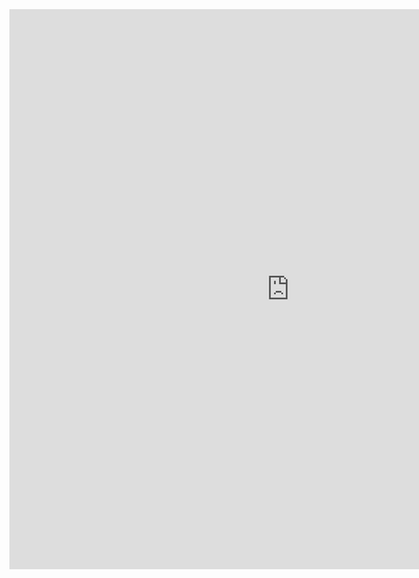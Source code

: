 <html><head><base target="_blank"></head><body><div id="fr" data="<iframe width=&quot;1000px&quot; height=&quot;1000px&quot; src=&quot;https://images-opensocial.googleusercontent.com/gadgets/ifr?url=https://486017395-735910036185936427.preview.editmysite.com/uploads/b/139890129-378637188943279878/files/mx3m3.xml&amp;container=ig&quot; frameborder=&quot;0&quot; allowfullscreen></iframe>"><iframe width="1000px" height="1000px" src="https://images-opensocial.googleusercontent.com/gadgets/ifr?url=https://486017395-735910036185936427.preview.editmysite.com/uploads/b/139890129-378637188943279878/files/mx3m3.xml&amp;container=ig" frameborder="0" allowfullscreen=""></iframe></div>
